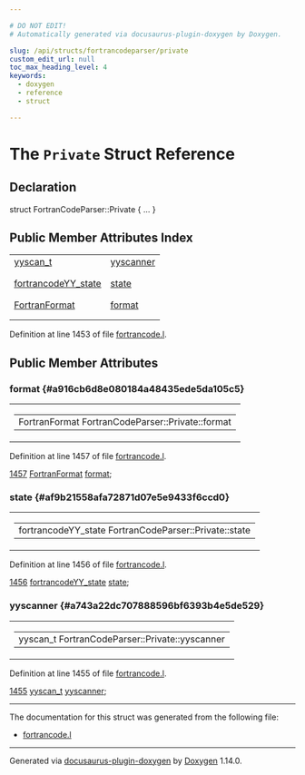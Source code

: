 ```yaml
---

# DO NOT EDIT!
# Automatically generated via docusaurus-plugin-doxygen by Doxygen.

slug: /api/structs/fortrancodeparser/private
custom_edit_url: null
toc_max_heading_level: 4
keywords:
  - doxygen
  - reference
  - struct

---
```


<div class="doxyPage">

# The `Private` Struct Reference



## Declaration

<div class="doxyDeclaration">
struct FortranCodeParser::Private { ... }
</div>

## Public Member Attributes Index

<table class="doxyMembersIndex">

<tr class="doxyMemberIndexItem">
<td class="doxyMemberIndexItemType" align="left" valign="top"><a href="/web-doxygen/docs/api/files/src/code-l/#a9484188abbc459dafcbd4c96425fa70b">yyscan_t</a></td>
<td class="doxyMemberIndexItemName" align="left" valign="top"><a href="#a743a22dc707888596bf6393b4e5de529">yyscanner</a></td>
</tr>
<tr class="doxyMemberIndexDescription">
<td class="doxyMemberIndexDescriptionLeft"></td>
<td class="doxyMemberIndexDescriptionRight">
</td>
</tr>
<tr class="doxyMemberIndexSeparator">
<td class="doxyMemberIndexSeparator" colspan="2"></td>
</tr>

<tr class="doxyMemberIndexItem">
<td class="doxyMemberIndexItemType" align="left" valign="top"><a href="/web-doxygen/docs/api/structs/fortrancodeyy-state">fortrancodeYY_state</a></td>
<td class="doxyMemberIndexItemName" align="left" valign="top"><a href="#af9b21558afa72871d07e5e9433f6ccd0">state</a></td>
</tr>
<tr class="doxyMemberIndexDescription">
<td class="doxyMemberIndexDescriptionLeft"></td>
<td class="doxyMemberIndexDescriptionRight">
</td>
</tr>
<tr class="doxyMemberIndexSeparator">
<td class="doxyMemberIndexSeparator" colspan="2"></td>
</tr>

<tr class="doxyMemberIndexItem">
<td class="doxyMemberIndexItemType" align="left" valign="top"><a href="/web-doxygen/docs/api/files/src/types-h/#ad3f2a8c13ceee9c0aaeabf930dd88266">FortranFormat</a></td>
<td class="doxyMemberIndexItemName" align="left" valign="top"><a href="#a916cb6d8e080184a48435ede5da105c5">format</a></td>
</tr>
<tr class="doxyMemberIndexDescription">
<td class="doxyMemberIndexDescriptionLeft"></td>
<td class="doxyMemberIndexDescriptionRight">
</td>
</tr>
<tr class="doxyMemberIndexSeparator">
<td class="doxyMemberIndexSeparator" colspan="2"></td>
</tr>

</table>


<p>Definition at line 1453 of file <a href="/web-doxygen/docs/api/files/src/fortrancode-l">fortrancode.l</a>.</p>


<div class="doxySectionDef">

## Public Member Attributes

### format {#a916cb6d8e080184a48435ede5da105c5}

<div class="doxyMemberItem">
<div class="doxyMemberProto">
<table class="doxyMemberLabels">
<tr class="doxyMemberLabels">
<td class="doxyMemberLabelsLeft">
<table class="doxyMemberName">
<tr>
<td class="doxyMemberName">FortranFormat FortranCodeParser::Private::format</td>
</tr>
</table>
</td>
</tr>
</table>
</div>
<div class="doxyMemberDoc">



<p>Definition at line 1457 of file <a href="/web-doxygen/docs/api/files/src/fortrancode-l">fortrancode.l</a>.</p>


<div class="doxyProgramListing">

<div class="doxyCodeLine"><span class="doxyLineNumber"><a href="#a916cb6d8e080184a48435ede5da105c5">1457</a></span><span class="doxyLineContent"><span class="doxyHighlight">  <a href="/web-doxygen/docs/api/files/src/types-h/#ad3f2a8c13ceee9c0aaeabf930dd88266">FortranFormat</a> <a href="#a916cb6d8e080184a48435ede5da105c5">format</a>;</span></span></div>

</div>

</div>
</div>

### state {#af9b21558afa72871d07e5e9433f6ccd0}

<div class="doxyMemberItem">
<div class="doxyMemberProto">
<table class="doxyMemberLabels">
<tr class="doxyMemberLabels">
<td class="doxyMemberLabelsLeft">
<table class="doxyMemberName">
<tr>
<td class="doxyMemberName">fortrancodeYY_state FortranCodeParser::Private::state</td>
</tr>
</table>
</td>
</tr>
</table>
</div>
<div class="doxyMemberDoc">



<p>Definition at line 1456 of file <a href="/web-doxygen/docs/api/files/src/fortrancode-l">fortrancode.l</a>.</p>


<div class="doxyProgramListing">

<div class="doxyCodeLine"><span class="doxyLineNumber"><a href="#af9b21558afa72871d07e5e9433f6ccd0">1456</a></span><span class="doxyLineContent"><span class="doxyHighlight">  <a href="/web-doxygen/docs/api/structs/fortrancodeyy-state">fortrancodeYY_state</a> <a href="#af9b21558afa72871d07e5e9433f6ccd0">state</a>;</span></span></div>

</div>

</div>
</div>

### yyscanner {#a743a22dc707888596bf6393b4e5de529}

<div class="doxyMemberItem">
<div class="doxyMemberProto">
<table class="doxyMemberLabels">
<tr class="doxyMemberLabels">
<td class="doxyMemberLabelsLeft">
<table class="doxyMemberName">
<tr>
<td class="doxyMemberName">yyscan_t FortranCodeParser::Private::yyscanner</td>
</tr>
</table>
</td>
</tr>
</table>
</div>
<div class="doxyMemberDoc">



<p>Definition at line 1455 of file <a href="/web-doxygen/docs/api/files/src/fortrancode-l">fortrancode.l</a>.</p>


<div class="doxyProgramListing">

<div class="doxyCodeLine"><span class="doxyLineNumber"><a href="#a743a22dc707888596bf6393b4e5de529">1455</a></span><span class="doxyLineContent"><span class="doxyHighlight">  <a href="/web-doxygen/docs/api/files/src/code-l/#a9484188abbc459dafcbd4c96425fa70b">yyscan_t</a> <a href="#a743a22dc707888596bf6393b4e5de529">yyscanner</a>;</span></span></div>

</div>

</div>
</div>

</div>

<hr/>

The documentation for this struct was generated from the following file:

<ul>
<li><a href="/web-doxygen/docs/api/files/src/fortrancode-l">fortrancode.l</a></li>
</ul>

<hr/>

<p class="doxyGeneratedBy">Generated via <a href="https://github.com/xpack/docusaurus-plugin-doxygen">docusaurus-plugin-doxygen</a> by <a href="https://www.doxygen.nl">Doxygen</a> 1.14.0.</p>

</div>
